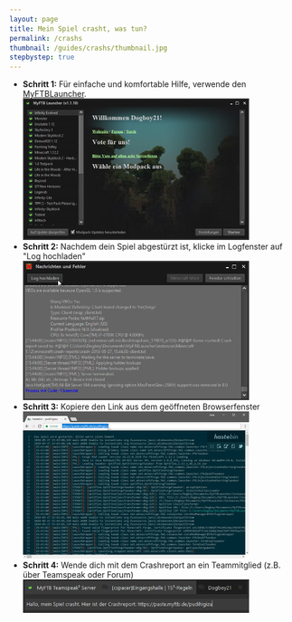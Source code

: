 ```yaml
---
layout: page
title: Mein Spiel crasht, was tun?
permalink: /crashs
thumbnail: /guides/crashs/thumbnail.jpg
stepbystep: true
---
```


- **Schritt 1:** Für einfache und komfortable Hilfe, verwende den [MyFTBLauncher](https://torch.myftb.de/launcher).
![MyFTBLauncher](/guides/crashs/launcher.jpg)
- **Schritt 2:** Nachdem dein Spiel abgestürzt ist, klicke im Logfenster auf "Log hochladen"
![Logfenster](/guides/crashs/log.jpg)
- **Schritt 3:** Kopiere den Link aus dem geöffneten Browserfenster
![Browserfenster](/guides/crashs/browser.jpg)
- **Schritt 4:** Wende dich mit dem Crashreport an ein Teammitglied (z.B. über Teamspeak oder Forum)
![Kontakt](/guides/crashs/kontakt.jpg)